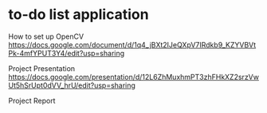 # to-do list application

How to set up OpenCV 
https://docs.google.com/document/d/1q4_jBXt2IJeQXpV7IRdkb9_KZYVBVtPk-4mfYPUT3Y4/edit?usp=sharing

Project Presentation 
https://docs.google.com/presentation/d/12L6ZhMuxhmPT3zhFHkXZ2srzVwUt5hSrUpt0dVV_hrU/edit?usp=sharing

Project Report 
